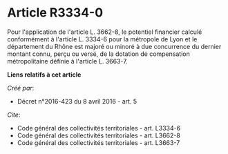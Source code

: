 # Article R3334-0

Pour l'application de l'article L. 3662-8, le potentiel financier calculé conformément à l'article L. 3334-6 pour la
métropole de Lyon et le département du Rhône est majoré ou minoré à due concurrence du dernier montant connu, perçu ou versé,
de la dotation de compensation métropolitaine définie à l'article L. 3663-7.

**Liens relatifs à cet article**

_Créé par_:

  - Décret n°2016-423 du 8 avril 2016 - art. 5

_Cite_:

  - Code général des collectivités territoriales - art. L3334-6
  - Code général des collectivités territoriales - art. L3662-8
  - Code général des collectivités territoriales - art. L3663-7
